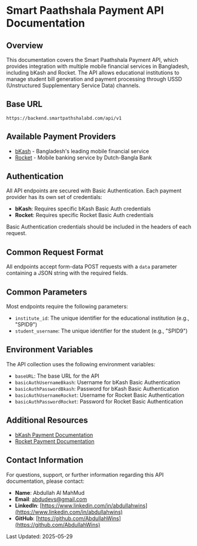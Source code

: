 # Smart Paathshala Payment API Documentation

## Overview

This documentation covers the Smart Paathshala Payment API, which provides integration with multiple mobile financial services in Bangladesh, including bKash and Rocket. The API allows educational institutions to manage student bill generation and payment processing through USSD (Unstructured Supplementary Service Data) channels.

## Base URL

```
https://backend.smartpathshalabd.com/api/v1
```

## Available Payment Providers

- [bKash](./BKASH_README.md) - Bangladesh's leading mobile financial service
- [Rocket](./ROCKET_README.md) - Mobile banking service by Dutch-Bangla Bank

## Authentication

All API endpoints are secured with Basic Authentication. Each payment provider has its own set of credentials:

- **bKash**: Requires specific bKash Basic Auth credentials
- **Rocket**: Requires specific Rocket Basic Auth credentials

Basic Authentication credentials should be included in the headers of each request.

## Common Request Format

All endpoints accept form-data POST requests with a `data` parameter containing a JSON string with the required fields.

## Common Parameters

Most endpoints require the following parameters:

- `institute_id`: The unique identifier for the educational institution (e.g., "SPID9")
- `student_username`: The unique identifier for the student (e.g., "SPID9")

## Environment Variables

The API collection uses the following environment variables:

- `baseURL`: The base URL for the API
- `basicAuthUsernameBkash`: Username for bKash Basic Authentication
- `basicAuthPasswordBkash`: Password for bKash Basic Authentication
- `basicAuthUsernameRocket`: Username for Rocket Basic Authentication
- `basicAuthPasswordRocket`: Password for Rocket Basic Authentication

## Additional Resources

- [bKash Payment Documentation](./BKASH_README.md)
- [Rocket Payment Documentation](./ROCKET_README.md)


## Contact Information

For questions, support, or further information regarding this API documentation, please contact:

- **Name**: Abdullah Al MahMud
- **Email**: abdudevs@gmail.com
- **LinkedIn**: [https://www.linkedin.com/in/abdullahwins](https://www.linkedin.com/in/abdullahwins)
- **GitHub**: [https://github.com/AbdullahWins](https://github.com/AbdullahWins)

Last Updated: 2025-05-29

